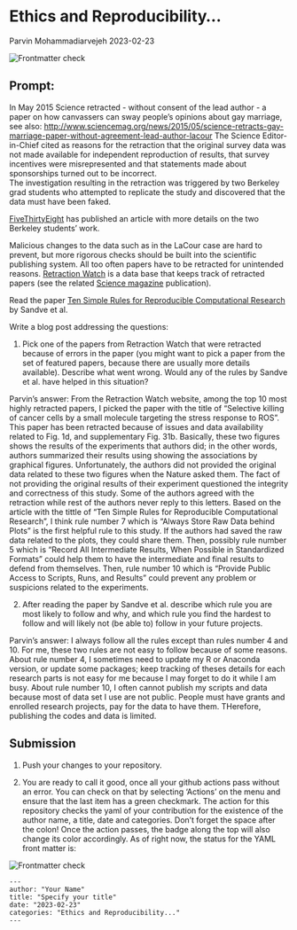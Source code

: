 Ethics and Reproducibility…
================
Parvin Mohammadiarvejeh
2023-02-23

![Frontmatter
check](https://github.com/Stat585-at-ISU/Blog-5/actions/workflows/check-yaml.yaml/badge.svg)

## Prompt:

In May 2015 Science retracted - without consent of the lead author - a
paper on how canvassers can sway people’s opinions about gay marriage,
see also:
<http://www.sciencemag.org/news/2015/05/science-retracts-gay-marriage-paper-without-agreement-lead-author-lacour>
The Science Editor-in-Chief cited as reasons for the retraction that the
original survey data was not made available for independent reproduction
of results, that survey incentives were misrepresented and that
statements made about sponsorships turned out to be incorrect.<br> The
investigation resulting in the retraction was triggered by two Berkeley
grad students who attempted to replicate the study and discovered that
the data must have been faked.

[FiveThirtyEight](https://fivethirtyeight.com/features/how-two-grad-students-uncovered-michael-lacour-fraud-and-a-way-to-change-opinions-on-transgender-rights/)
has published an article with more details on the two Berkeley students’
work.

Malicious changes to the data such as in the LaCour case are hard to
prevent, but more rigorous checks should be built into the scientific
publishing system. All too often papers have to be retracted for
unintended reasons. [Retraction Watch](https://retractionwatch.com/) is
a data base that keeps track of retracted papers (see the related
[Science
magazine](https://www.sciencemag.org/news/2018/10/what-massive-database-retracted-papers-reveals-about-science-publishing-s-death-penalty)
publication).

Read the paper [Ten Simple Rules for Reproducible Computational
Research](https://journals.plos.org/ploscompbiol/article?id=10.1371/journal.pcbi.1003285)
by Sandve et al.

Write a blog post addressing the questions:

1.  Pick one of the papers from Retraction Watch that were retracted
    because of errors in the paper (you might want to pick a paper from
    the set of featured papers, because there are usually more details
    available). Describe what went wrong. Would any of the rules by
    Sandve et al. have helped in this situation?

Parvin’s answer: From the Retraction Watch website, among the top 10
most highly retracted papers, I picked the paper with the title of
“Selective killing of cancer cells by a small molecule targeting the
stress response to ROS”. This paper has been retracted because of issues
and data availability related to Fig. 1d, and supplementary Fig. 31b.
Basically, these two figures shows the results of the experiments that
authors did; in the other words, authors summarized their results using
showing the associations by graphical figures. Unfortunately, the
authors did not provided the original data related to these two figures
when the Nature asked them. The fact of not providing the original
results of their experiment questioned the integrity and correctness of
this study. Some of the authors agreed with the retraction while rest of
the authors never reply to this letters. Based on the article with the
tittle of “Ten Simple Rules for Reproducible Computational Research”, I
think rule number 7 which is “Always Store Raw Data behind Plots” is the
first helpful rule to this study. If the authors had saved the raw data
related to the plots, they could share them. Then, possibly rule number
5 which is “Record All Intermediate Results, When Possible in
Standardized Formats” could help them to have the intermediate and final
results to defend from themselves. Then, rule number 10 which is
“Provide Public Access to Scripts, Runs, and Results” could prevent any
problem or suspicions related to the experiments.

2.  After reading the paper by Sandve et al. describe which rule you are
    most likely to follow and why, and which rule you find the hardest
    to follow and will likely not (be able to) follow in your future
    projects.

Parvin’s answer: I always follow all the rules except than rules number
4 and 10. For me, these two rules are not easy to follow because of some
reasons. About rule number 4, I sometimes need to update my R or
Anaconda version, or update some packages; keep tracking of theses
details for each research parts is not easy for me because I may forget
to do it while I am busy. About rule number 10, I often cannot publish
my scripts and data because most of data set I use are not public.
People must have grants and enrolled research projects, pay for the data
to have them. THerefore, publishing the codes and data is limited.

## Submission

1.  Push your changes to your repository.

2.  You are ready to call it good, once all your github actions pass
    without an error. You can check on that by selecting ‘Actions’ on
    the menu and ensure that the last item has a green checkmark. The
    action for this repository checks the yaml of your contribution for
    the existence of the author name, a title, date and categories.
    Don’t forget the space after the colon! Once the action passes, the
    badge along the top will also change its color accordingly. As of
    right now, the status for the YAML front matter is:

![Frontmatter
check](https://github.com/Stat585-at-ISU/Blog-5/actions/workflows/check-yaml.yaml/badge.svg)

    ---
    author: "Your Name"
    title: "Specify your title"
    date: "2023-02-23"
    categories: "Ethics and Reproducibility..."
    ---
